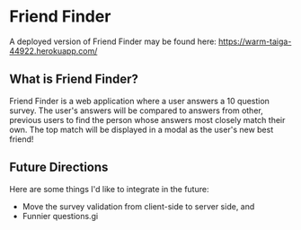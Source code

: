 # Friend Finder

A deployed version of Friend Finder may be found here: https://warm-taiga-44922.herokuapp.com/

## What is Friend Finder?
Friend Finder is a web application where a user answers a 10 question survey. The user's answers will be compared to answers from other, previous users to find the person whose answers most closely match their own. The top match will be displayed in a modal as the user's new best friend!

## Future Directions
Here are some things I'd like to integrate in the future:
* Move the survey validation from client-side to server side, and
* Funnier questions.gi
